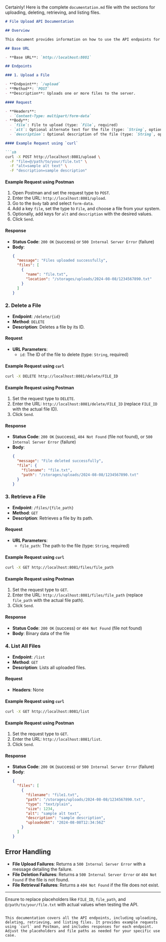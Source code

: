 Certainly! Here is the complete `documentation.md` file with the sections for uploading, deleting, retrieving, and listing files.

```markdown
# File Upload API Documentation

## Overview

This document provides information on how to use the API endpoints for file upload, deletion, retrieval, and listing.

## Base URL

- **Base URL**: `http://localhost:8081`

## Endpoints

### 1. Upload a File

- **Endpoint**: `/upload`
- **Method**: `POST`
- **Description**: Uploads one or more files to the server.

#### Request

- **Headers**:
  - `Content-Type: multipart/form-data`
- **Body**:
  - `file`: File to upload (type: `File`, required)
  - `alt`: Optional alternate text for the file (type: `String`, optional)
  - `description`: Optional description of the file (type: `String`, optional)

#### Example Request using `curl`

```sh
curl -X POST http://localhost:8081/upload \
  -F "file=@/path/to/your/file.txt" \
  -F "alt=sample alt text" \
  -F "description=sample description"
```

#### Example Request using Postman

1. Open Postman and set the request type to `POST`.
2. Enter the URL: `http://localhost:8081/upload`.
3. Go to the `Body` tab and select `form-data`.
4. Add a key `file`, set the type to `File`, and choose a file from your system.
5. Optionally, add keys for `alt` and `description` with the desired values.
6. Click `Send`.

#### Response

- **Status Code**: `200 OK` (success) or `500 Internal Server Error` (failure)
- **Body**:
  ```json
  {
    "message": "Files uploaded successfully",
    "files": [
      {
        "name": "file.txt",
        "location": "/storages/uploads/2024-08-08/1234567890.txt"
      }
    ]
  }
  ```

### 2. Delete a File

- **Endpoint**: `/delete/{id}`
- **Method**: `DELETE`
- **Description**: Deletes a file by its ID.

#### Request

- **URL Parameters**:
  - `id`: The ID of the file to delete (type: `String`, required)

#### Example Request using `curl`

```sh
curl -X DELETE http://localhost:8081/delete/FILE_ID
```

#### Example Request using Postman

1. Set the request type to `DELETE`.
2. Enter the URL: `http://localhost:8081/delete/FILE_ID` (replace `FILE_ID` with the actual file ID).
3. Click `Send`.

#### Response

- **Status Code**: `200 OK` (success), `404 Not Found` (file not found), or `500 Internal Server Error` (failure)
- **Body**:
  ```json
  {
    "message": "File deleted successfully",
    "file": {
      "filename": "file.txt",
      "path": "/storages/uploads/2024-08-08/1234567890.txt"
    }
  }
  ```

### 3. Retrieve a File

- **Endpoint**: `/files/{file_path}`
- **Method**: `GET`
- **Description**: Retrieves a file by its path.

#### Request

- **URL Parameters**:
  - `file_path`: The path to the file (type: `String`, required)

#### Example Request using `curl`

```sh
curl -X GET http://localhost:8081/files/file_path
```

#### Example Request using Postman

1. Set the request type to `GET`.
2. Enter the URL: `http://localhost:8081/files/file_path` (replace `file_path` with the actual file path).
3. Click `Send`.

#### Response

- **Status Code**: `200 OK` (success) or `404 Not Found` (file not found)
- **Body**: Binary data of the file

### 4. List All Files

- **Endpoint**: `/list`
- **Method**: `GET`
- **Description**: Lists all uploaded files.

#### Request

- **Headers**: None

#### Example Request using `curl`

```sh
curl -X GET http://localhost:8081/list
```

#### Example Request using Postman

1. Set the request type to `GET`.
2. Enter the URL: `http://localhost:8081/list`.
3. Click `Send`.

#### Response

- **Status Code**: `200 OK` (success) or `500 Internal Server Error` (failure)
- **Body**:
  ```json
  {
    "files": [
      {
        "filename": "file1.txt",
        "path": "/storages/uploads/2024-08-08/1234567890.txt",
        "type": "text/plain",
        "size": 1234,
        "alt": "sample alt text",
        "description": "sample description",
        "uploadedAt": "2024-08-08T12:34:56Z"
      }
    ]
  }
  ```

## Error Handling

- **File Upload Failures**: Returns a `500 Internal Server Error` with a message detailing the failure.
- **File Deletion Failures**: Returns a `500 Internal Server Error` or `404 Not Found` if the file is not found.
- **File Retrieval Failures**: Returns a `404 Not Found` if the file does not exist.

---

Ensure to replace placeholders like `FILE_ID`, `file_path`, and `@/path/to/your/file.txt` with actual values when testing the API.
```

This documentation covers all the API endpoints, including uploading, deleting, retrieving, and listing files. It provides example requests using `curl` and Postman, and includes responses for each endpoint. Adjust the placeholders and file paths as needed for your specific use case.
